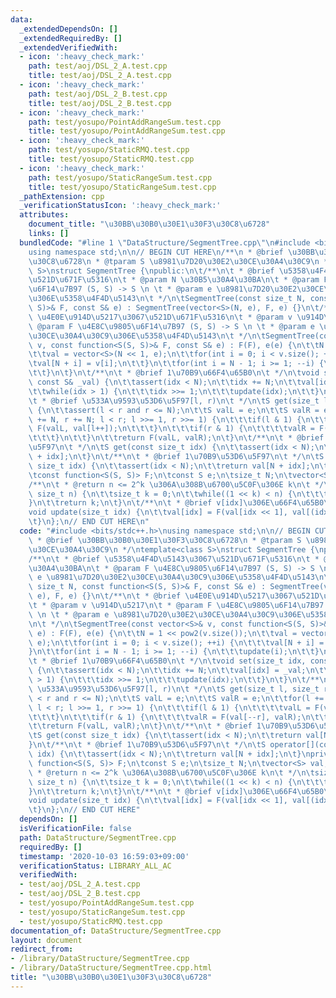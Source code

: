 ```yaml
---
data:
  _extendedDependsOn: []
  _extendedRequiredBy: []
  _extendedVerifiedWith:
  - icon: ':heavy_check_mark:'
    path: test/aoj/DSL_2_A.test.cpp
    title: test/aoj/DSL_2_A.test.cpp
  - icon: ':heavy_check_mark:'
    path: test/aoj/DSL_2_B.test.cpp
    title: test/aoj/DSL_2_B.test.cpp
  - icon: ':heavy_check_mark:'
    path: test/yosupo/PointAddRangeSum.test.cpp
    title: test/yosupo/PointAddRangeSum.test.cpp
  - icon: ':heavy_check_mark:'
    path: test/yosupo/StaticRMQ.test.cpp
    title: test/yosupo/StaticRMQ.test.cpp
  - icon: ':heavy_check_mark:'
    path: test/yosupo/StaticRangeSum.test.cpp
    title: test/yosupo/StaticRangeSum.test.cpp
  _pathExtension: cpp
  _verificationStatusIcon: ':heavy_check_mark:'
  attributes:
    document_title: "\u30BB\u30B0\u30E1\u30F3\u30C8\u6728"
    links: []
  bundledCode: "#line 1 \"DataStructure/SegmentTree.cpp\"\n#include <bits/stdc++.h>\n\
    using namespace std;\n\n// BEGIN CUT HERE\n/**\n * @brief \u30BB\u30B0\u30E1\u30F3\
    \u30C8\u6728\n * @tparam S \u8981\u7D20\u30E2\u30CE\u30A4\u30C9\n */\ntemplate<class\
    \ S>\nstruct SegmentTree {\npublic:\n\t/**\n\t * @brief \u5358\u4F4D\u5143\u3067\
    \u521D\u671F\u5316\n\t * @param N \u30B5\u30A4\u30BA\n\t * @param F \u4E8C\u9805\
    \u6F14\u7B97 (S, S) -> S \n \t * @param e \u8981\u7D20\u30E2\u30CE\u30A4\u30C9\
    \u306E\u5358\u4F4D\u5143\n\t */\n\tSegmentTree(const size_t N, const function<S(S,\
    \ S)>& F, const S& e) : SegmentTree(vector<S>(N, e), F, e) {}\n\t/**\n\t * @brief\
    \ \u4E0E\u914D\u5217\u3067\u521D\u671F\u5316\n\t * @param v \u914D\u5217\n\t *\
    \ @param F \u4E8C\u9805\u6F14\u7B97 (S, S) -> S \n \t * @param e \u8981\u7D20\u30E2\
    \u30CE\u30A4\u30C9\u306E\u5358\u4F4D\u5143\n\t */\n\tSegmentTree(const vector<S>&\
    \ v, const function<S(S, S)>& F, const S& e) : F(F), e(e) {\n\t\tN = 1 << pow2(v.size());\n\
    \t\tval = vector<S>(N << 1, e);\n\t\tfor(int i = 0; i < v.size(); ++i) {\n\t\t\
    \tval[N + i] = v[i];\n\t\t}\n\t\tfor(int i = N - 1; i >= 1; --i) {\n\t\t\tupdate(i);\n\
    \t\t}\n\t}\n\t/**\n\t * @brief 1\u70B9\u66F4\u65B0\n\t */\n\tvoid set(size_t idx,\
    \ const S& _val) {\n\t\tassert(idx < N);\n\t\tidx += N;\n\t\tval[idx] = _val;\n\
    \t\twhile(idx > 1) {\n\t\t\tidx >>= 1;\n\t\t\tupdate(idx);\n\t\t}\n\t}\n\t/**\n\
    \t * @brief \u533A\u9593\u53D6\u5F97[l, r)\n\t */\n\tS get(size_t l, size_t r)\
    \ {\n\t\tassert(l < r and r <= N);\n\t\tS valL = e;\n\t\tS valR = e;\n\t\tfor(l\
    \ += N, r += N; l < r; l >>= 1, r >>= 1) {\n\t\t\tif(l & 1) {\n\t\t\t\tvalL =\
    \ F(valL, val[l++]);\n\t\t\t}\n\t\t\tif(r & 1) {\n\t\t\t\tvalR = F(val[--r], valR);\n\
    \t\t\t}\n\t\t}\n\t\treturn F(valL, valR);\n\t}\n\t/**\n\t * @brief 1\u70B9\u53D6\
    \u5F97\n\t */\n\tS get(const size_t idx) {\n\t\tassert(idx < N);\n\t\treturn val[N\
    \ + idx];\n\t}\n\t/**\n\t * @brief 1\u70B9\u53D6\u5F97\n\t */\n\tS operator[](const\
    \ size_t idx) {\n\t\tassert(idx < N);\n\t\treturn val[N + idx];\n\t}\nprivate:\n\
    \tconst function<S(S, S)> F;\n\tconst S e;\n\tsize_t N;\n\tvector<S> val;\n\t\
    /**\n\t * @return n <= 2^k \u306A\u308B\u6700\u5C0F\u306E k\n\t */\n\tsize_t pow2(const\
    \ size_t n) {\n\t\tsize_t k = 0;\n\t\twhile((1 << k) < n) {\n\t\t\t++k;\n\t\t\
    }\n\t\treturn k;\n\t}\n\t/**\n\t * @brief v[idx]\u306E\u66F4\u65B0\n\t */\n\t\
    void update(size_t idx) {\n\t\tval[idx] = F(val[idx << 1], val[(idx << 1) | 1]);\n\
    \t}\n};\n// END CUT HERE\n"
  code: "#include <bits/stdc++.h>\nusing namespace std;\n\n// BEGIN CUT HERE\n/**\n\
    \ * @brief \u30BB\u30B0\u30E1\u30F3\u30C8\u6728\n * @tparam S \u8981\u7D20\u30E2\
    \u30CE\u30A4\u30C9\n */\ntemplate<class S>\nstruct SegmentTree {\npublic:\n\t\
    /**\n\t * @brief \u5358\u4F4D\u5143\u3067\u521D\u671F\u5316\n\t * @param N \u30B5\
    \u30A4\u30BA\n\t * @param F \u4E8C\u9805\u6F14\u7B97 (S, S) -> S \n \t * @param\
    \ e \u8981\u7D20\u30E2\u30CE\u30A4\u30C9\u306E\u5358\u4F4D\u5143\n\t */\n\tSegmentTree(const\
    \ size_t N, const function<S(S, S)>& F, const S& e) : SegmentTree(vector<S>(N,\
    \ e), F, e) {}\n\t/**\n\t * @brief \u4E0E\u914D\u5217\u3067\u521D\u671F\u5316\n\
    \t * @param v \u914D\u5217\n\t * @param F \u4E8C\u9805\u6F14\u7B97 (S, S) -> S\
    \ \n \t * @param e \u8981\u7D20\u30E2\u30CE\u30A4\u30C9\u306E\u5358\u4F4D\u5143\
    \n\t */\n\tSegmentTree(const vector<S>& v, const function<S(S, S)>& F, const S&\
    \ e) : F(F), e(e) {\n\t\tN = 1 << pow2(v.size());\n\t\tval = vector<S>(N << 1,\
    \ e);\n\t\tfor(int i = 0; i < v.size(); ++i) {\n\t\t\tval[N + i] = v[i];\n\t\t\
    }\n\t\tfor(int i = N - 1; i >= 1; --i) {\n\t\t\tupdate(i);\n\t\t}\n\t}\n\t/**\n\
    \t * @brief 1\u70B9\u66F4\u65B0\n\t */\n\tvoid set(size_t idx, const S& _val)\
    \ {\n\t\tassert(idx < N);\n\t\tidx += N;\n\t\tval[idx] = _val;\n\t\twhile(idx\
    \ > 1) {\n\t\t\tidx >>= 1;\n\t\t\tupdate(idx);\n\t\t}\n\t}\n\t/**\n\t * @brief\
    \ \u533A\u9593\u53D6\u5F97[l, r)\n\t */\n\tS get(size_t l, size_t r) {\n\t\tassert(l\
    \ < r and r <= N);\n\t\tS valL = e;\n\t\tS valR = e;\n\t\tfor(l += N, r += N;\
    \ l < r; l >>= 1, r >>= 1) {\n\t\t\tif(l & 1) {\n\t\t\t\tvalL = F(valL, val[l++]);\n\
    \t\t\t}\n\t\t\tif(r & 1) {\n\t\t\t\tvalR = F(val[--r], valR);\n\t\t\t}\n\t\t}\n\
    \t\treturn F(valL, valR);\n\t}\n\t/**\n\t * @brief 1\u70B9\u53D6\u5F97\n\t */\n\
    \tS get(const size_t idx) {\n\t\tassert(idx < N);\n\t\treturn val[N + idx];\n\t\
    }\n\t/**\n\t * @brief 1\u70B9\u53D6\u5F97\n\t */\n\tS operator[](const size_t\
    \ idx) {\n\t\tassert(idx < N);\n\t\treturn val[N + idx];\n\t}\nprivate:\n\tconst\
    \ function<S(S, S)> F;\n\tconst S e;\n\tsize_t N;\n\tvector<S> val;\n\t/**\n\t\
    \ * @return n <= 2^k \u306A\u308B\u6700\u5C0F\u306E k\n\t */\n\tsize_t pow2(const\
    \ size_t n) {\n\t\tsize_t k = 0;\n\t\twhile((1 << k) < n) {\n\t\t\t++k;\n\t\t\
    }\n\t\treturn k;\n\t}\n\t/**\n\t * @brief v[idx]\u306E\u66F4\u65B0\n\t */\n\t\
    void update(size_t idx) {\n\t\tval[idx] = F(val[idx << 1], val[(idx << 1) | 1]);\n\
    \t}\n};\n// END CUT HERE"
  dependsOn: []
  isVerificationFile: false
  path: DataStructure/SegmentTree.cpp
  requiredBy: []
  timestamp: '2020-10-03 16:59:03+09:00'
  verificationStatus: LIBRARY_ALL_AC
  verifiedWith:
  - test/aoj/DSL_2_A.test.cpp
  - test/aoj/DSL_2_B.test.cpp
  - test/yosupo/PointAddRangeSum.test.cpp
  - test/yosupo/StaticRangeSum.test.cpp
  - test/yosupo/StaticRMQ.test.cpp
documentation_of: DataStructure/SegmentTree.cpp
layout: document
redirect_from:
- /library/DataStructure/SegmentTree.cpp
- /library/DataStructure/SegmentTree.cpp.html
title: "\u30BB\u30B0\u30E1\u30F3\u30C8\u6728"
---
```

